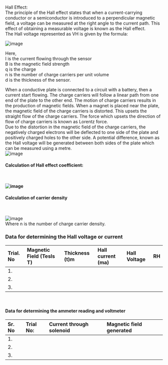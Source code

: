 Hall Effect:<br>
The principle of the Hall effect states that when a current-carrying conductor or a semiconductor is introduced to a perpendicular magnetic field, a voltage can be measured at the right angle to the current path. This effect of obtaining a measurable voltage is known as the Hall effect. <br>
The Hall voltage represented as VH is given by the formula:
   
   ![image](https://user-images.githubusercontent.com/72906969/217445038-f446ae2c-ee0d-48fe-979f-75061286e266.png)  <br>

 
Here,<br>
I is the current flowing through the sensor<br>
B is the magnetic field strength<br>
q is the charge<br>
n is the number of charge carriers per unit volume<br>
d is the thickness of the sensor.<br>


When a conductive plate is connected to a circuit with a battery, then a current start flowing. The charge carriers will follow a linear path from one end of the plate to the other end. The motion of charge carriers results in the production of magnetic fields. When a magnet is placed near the plate, the magnetic field of the charge carriers is distorted. This upsets the straight flow of the charge carriers. The force which upsets the direction of flow of charge carriers is known as Lorentz force.<br>
Due to the distortion in the magnetic field of the charge carriers, the negatively charged electrons will be deflected to one side of the plate and positively charged holes to the other side. A potential difference, known as the Hall voltage will be generated between both sides of the plate which can be measured using a metre.<br>
![image](https://user-images.githubusercontent.com/72906969/217445292-4582dfc4-f220-4b33-8b27-d5b3df1b8619.png) 
<br> 

<h4><b>Calculation of Hall effect coefficient:</b><h4> <br>
  
 ![image](https://user-images.githubusercontent.com/72906969/217446213-8a04635a-fc71-4ee5-a459-cdeb839f5a3f.png)
<br>

 

 <h4>Calculation of carrier density</h4> <br>

 ![image](https://user-images.githubusercontent.com/72906969/217446481-33c878ae-bcd4-46c3-b0b9-80a775cc7f2f.png) <br>
Where n is the number of charge carrier density.<br>


 <h3>Data for determining the Hall voltage or current</h3>
 
 
 
Trial. No |	Magnetic Field  (Tesls T)	| Thickness (t)m | Hall current (ma) | Hall Voltage  |RH |
:--|:--|:--|:--|:--|:-:
1.|   <br>   |    |   |   |  
2.|   <br>   |    |   |   |
3.|   <br>   |    |   |   |
   <br>
 
 
 <h4> Data for determining the ammeter reading and voltmeter </h4>
 
Sr. No |	Trial No:	| Current through solenoid | Magnetic field generated | 
:--|:--|:--|:--|
1.|   <br>   |    |   |  
2.|   <br>   |    |   |   
3.|   <br>   |    |   |   
    
 
 
 	 	 	 	 	 	 	 	 




